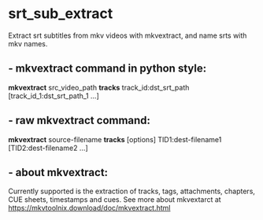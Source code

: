 # srt_sub_extract

Extract srt subtitles from mkv videos with mkvextract, and name srts with mkv names.

## - mkvextract command in python style:
**mkvextract** src_video_path **tracks** track_id:dst_srt_path [track_id_1:dst_srt_path_1 ...]

## - raw mkvextract command:
**mkvextract** source-filename **tracks** [options] TID1:dest-filename1 [TID2:dest-filename2 ...]

## - about mkvextract:
Currently supported is the extraction of tracks, tags, attachments, chapters, CUE sheets, timestamps and cues.
See more about mkvextarct at https://mkvtoolnix.download/doc/mkvextract.html
